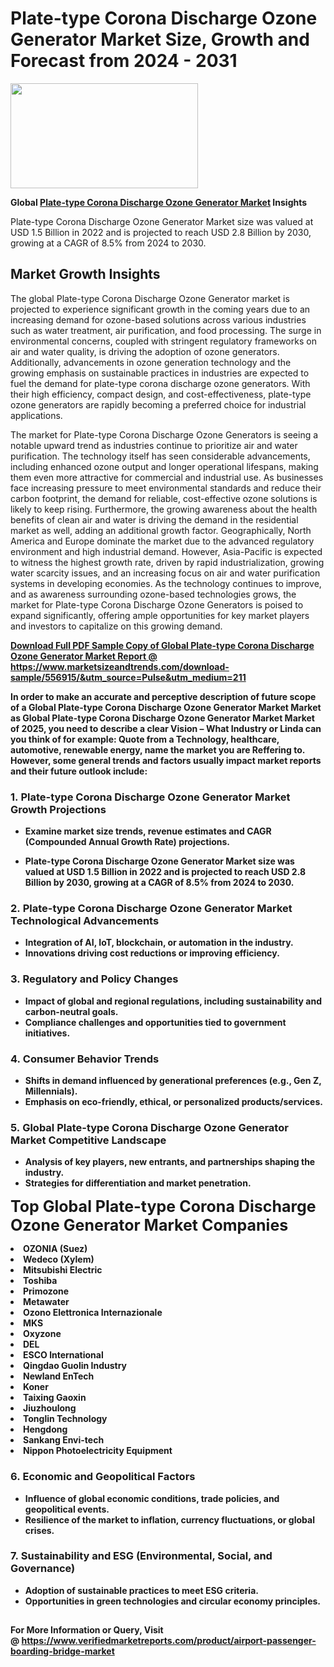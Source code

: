 <H1>Plate-type Corona Discharge Ozone Generator Market Size, Growth and Forecast from 2024 - 2031</H1><img class="aligncenter size-medium wp-image-584254" src="https://thirdeyenews.in/wp-content/uploads/2024/09/Global-Market-Research-300x168.jpeg" alt="" width="300" height="168" /><p><strong>Global&nbsp;<a href="https://www.marketsizeandtrends.com/download-sample/556915/&amp;utm_source=Pulse&amp;utm_medium=211">Plate-type Corona Discharge Ozone Generator Market</a> Insights</strong></p><p>Plate-type Corona Discharge Ozone Generator Market size was valued at USD 1.5 Billion in 2022 and is projected to reach USD 2.8 Billion by 2030, growing at a CAGR of 8.5% from 2024 to 2030.</p><p><h2>Market Growth Insights</h2> <p>The global Plate-type Corona Discharge Ozone Generator market is projected to experience significant growth in the coming years due to an increasing demand for ozone-based solutions across various industries such as water treatment, air purification, and food processing. The surge in environmental concerns, coupled with stringent regulatory frameworks on air and water quality, is driving the adoption of ozone generators. Additionally, advancements in ozone generation technology and the growing emphasis on sustainable practices in industries are expected to fuel the demand for plate-type corona discharge ozone generators. With their high efficiency, compact design, and cost-effectiveness, plate-type ozone generators are rapidly becoming a preferred choice for industrial applications.</p> <p><strong><a href="#"></a></strong></p> <p>The market for Plate-type Corona Discharge Ozone Generators is seeing a notable upward trend as industries continue to prioritize air and water purification. The technology itself has seen considerable advancements, including enhanced ozone output and longer operational lifespans, making them even more attractive for commercial and industrial use. As businesses face increasing pressure to meet environmental standards and reduce their carbon footprint, the demand for reliable, cost-effective ozone solutions is likely to keep rising. Furthermore, the growing awareness about the health benefits of clean air and water is driving the demand in the residential market as well, adding an additional growth factor. Geographically, North America and Europe dominate the market due to the advanced regulatory environment and high industrial demand. However, Asia-Pacific is expected to witness the highest growth rate, driven by rapid industrialization, growing water scarcity issues, and an increasing focus on air and water purification systems in developing economies. As the technology continues to improve, and as awareness surrounding ozone-based technologies grows, the market for Plate-type Corona Discharge Ozone Generators is poised to expand significantly, offering ample opportunities for key market players and investors to capitalize on this growing demand.</p> <p><strong><a href="#"></p><p><span class=""><strong>Download Full PDF Sample Copy of Global Plate-type Corona Discharge Ozone Generator Market Report</strong> @ <a href="https://www.marketsizeandtrends.com/download-sample/556915/&amp;utm_source=Pulse&amp;utm_medium=211" target="_blank">https://www.marketsizeandtrends.com/download-sample/556915/&amp;utm_source=Pulse&amp;utm_medium=211</a></span></p><p>In order to make an accurate and perceptive description of future scope of a Global&nbsp;Plate-type Corona Discharge Ozone Generator Market Market as Global&nbsp;Plate-type Corona Discharge Ozone Generator Market Market of 2025, you need to describe a clear Vision &ndash; What Industry or Linda can you think of for example: Quote from a Technology, healthcare, automotive, renewable energy, name the market you are Reffering to. However, some general trends and factors usually impact market reports and their future outlook include:</p><h3>1.&nbsp;<strong>Plate-type Corona Discharge Ozone Generator Market Growth Projections</strong></h3><ul><li>Examine market size trends, revenue estimates and CAGR (Compounded Annual Growth Rate) projections.</li><li><p>Plate-type Corona Discharge Ozone Generator Market size was valued at USD 1.5 Billion in 2022 and is projected to reach USD 2.8 Billion by 2030, growing at a CAGR of 8.5% from 2024 to 2030.</p></li></ul><h3>2.&nbsp;<strong>Plate-type Corona Discharge Ozone Generator Market Technological Advancements</strong></h3><ul><li>Integration of AI, IoT, blockchain, or automation in the industry.</li><li>Innovations driving cost reductions or improving efficiency.</li></ul><h3>3.&nbsp;<strong>Regulatory and Policy Changes</strong></h3><ul><li>Impact of global and regional regulations, including sustainability and carbon-neutral goals.</li><li>Compliance challenges and opportunities tied to government initiatives.</li></ul><h3>4.&nbsp;<strong>Consumer Behavior Trends</strong></h3><ul><li>Shifts in demand influenced by generational preferences (e.g., Gen Z, Millennials).</li><li>Emphasis on eco-friendly, ethical, or personalized products/services.</li></ul><h3>5.&nbsp;<strong>Global Plate-type Corona Discharge Ozone Generator Market Competitive Landscape</strong></h3><ul><li>Analysis of key players, new entrants, and partnerships shaping the industry.</li><li>Strategies for differentiation and market penetration.</li></ul><p data-pm-slice="1 1 []"><span style="color: inherit; font-family: inherit; font-size: 25px;">Top Global Plate-type Corona Discharge Ozone Generator Market Companies</span></p><div class="" data-test-id=""><p><li>OZONIA (Suez)</li><li> Wedeco (Xylem)</li><li> Mitsubishi Electric</li><li> Toshiba</li><li> Primozone</li><li> Metawater</li><li> Ozono Elettronica Internazionale</li><li> MKS</li><li> Oxyzone</li><li> DEL</li><li> ESCO lnternational</li><li> Qingdao Guolin Industry</li><li> Newland EnTech</li><li> Koner</li><li> Taixing Gaoxin</li><li> Jiuzhoulong</li><li> Tonglin Technology</li><li> Hengdong</li><li> Sankang Envi-tech</li><li> Nippon Photoelectricity Equipment</li></p></div><h3>6.&nbsp;<strong>Economic and Geopolitical Factors</strong></h3><ul><li>Influence of global economic conditions, trade policies, and geopolitical events.</li><li>Resilience of the market to inflation, currency fluctuations, or global crises.</li></ul><h3>7.&nbsp;<strong>Sustainability and ESG (Environmental, Social, and Governance)</strong></h3><ul><li>Adoption of sustainable practices to meet ESG criteria.</li><li>Opportunities in green technologies and circular economy principles.</li></ul><h2><strong style="font-size: 14px;">For More Information or Query, Visit @&nbsp;</strong><a style="background-color: #ffffff; font-size: 14px;" href="https://www.marketsizeandtrends.com/report/plate-type-corona-discharge-ozone-generator-market/" target="_blank">https://www.verifiedmarketreports.com/product/airport-passenger-boarding-bridge-market</a></h2>
